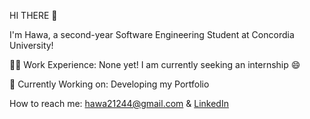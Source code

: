 HI THERE :wave:

I'm Hawa, a second-year Software Engineering Student at Concordia University!

:woman_technologist: Work Experience:
None yet! I am currently seeking an internship :smile:

:rocket: Currently Working on:
Developing my Portfolio

How to reach me: hawa21244@gmail.com & <a href="https://www.linkedin.com/in/hawa-afnane-said-07935b2a7/">LinkedIn</a>
